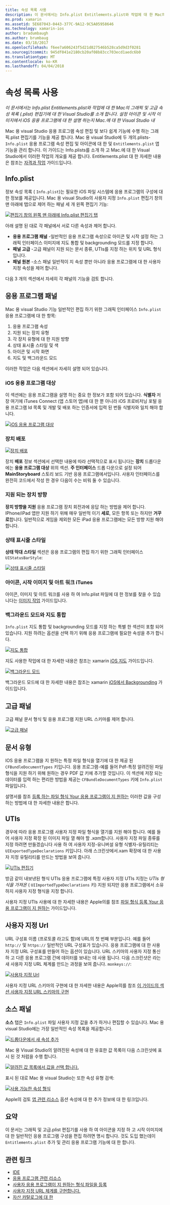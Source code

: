 ```yaml
---
title: 속성 목록 사용
description: 이 문서에서는 Info.plist Entitlements.plist와 작업에 대 한 Mac의 그래픽 및 고급 속성 목록 (.plist) 편집기에 대 한 Visual Studio를 소개 합니다. 설정 아이콘 및 시작 이미지에서 iOS 응용 프로그램에 대 한 설명 하는지 Mac.에 대 한 Visual Studio 내
ms.prod: xamarin
ms.assetid: 5E687043-0443-377C-9A12-9C5A05958646
ms.technology: xamarin-ios
author: bradumbaugh
ms.author: brumbaug
ms.date: 03/18/2017
ms.openlocfilehash: f6ee7a606243f5d21d827546b528ca5d9d3f0281
ms.sourcegitcommit: 945df041e2180cb20af08b83cc703ecd1aedc6b0
ms.translationtype: MT
ms.contentlocale: ko-KR
ms.lasthandoff: 04/04/2018
---
```

# <a name="working-with-property-lists"></a>속성 목록 사용

_이 문서에서는 Info.plist Entitlements.plist와 작업에 대 한 Mac의 그래픽 및 고급 속성 목록 (.plist) 편집기에 대 한 Visual Studio를 소개 합니다. 설정 아이콘 및 시작 이미지에서 iOS 응용 프로그램에 대 한 설명 하는지 Mac.에 대 한 Visual Studio 내_

Mac 용 visual Studio 응용 프로그램 속성 편집 및 보다 쉽게 기능에 수행 하는 그래픽.plist 편집기를 기능을 제공 합니다. Mac 용 visual Studio에 두 개의.plists- `Info.plist` 응용 프로그램 속성 편집 및 아이콘에 대 한 및 `Entitlements.plist` 앱 기능을 관리 합니다. 이 가이드는 Info.plists를 소개 하 고 Mac.에 대 한 Visual Studio에서 이러한 작업의 개요를 제공 합니다. Entitlements.plist 대 한 자세한 내용은 참조는 [자격과 작업](~/ios/deploy-test/provisioning/entitlements.md) 가이드입니다.

## <a name="infoplist"></a>Info.plist

정보 속성 목록 ( `Info.plist`)는 필요한 iOS 파일 시스템에 응용 프로그램의 구성에 대 한 정보를 제공입니다. Mac 용 visual Studio의 사용자 지정 `Info.plist` 편집기 창의 맨 아래에 탭으로 제어 하는 패널 세 개 왼쪽 편집기 기능:

 [![](property-lists-images/tabs.png "편집기 창의 왼쪽 맨 아래에 Info.plist 편집기 탭")](property-lists-images/tabs.png#lightbox)

아래 설명 된 대로 각 패널에서 서로 다른 속성과 제어 합니다.

-  **응용 프로그램 패널** -일반적인 응용 프로그램 속성으로 아이콘 및 시작 설정 하는 그래픽 인터페이스 이미지에 지도 통합 및 backgrounding 모드를 지정 합니다.
-  **패널 고급** -고급 패널이 지원 되는 문서 종류, UTIs를 지정 하는 위치 및 URL 형식입니다.
-  **패널 원본** -소스 패널 일반적이 지 속성 뿐만 아니라 응용 프로그램에 대 한 사용자 지정 속성을 제어 합니다.


다음 3 개의 섹션에서 자세히 각 패널의 기능을 검토 합니다.

## <a name="application-panel"></a>응용 프로그램 패널

Mac 용 visual Studio 기능 일반적인 편집 하기 위한 그래픽 인터페이스 `Info.plist` 응용 프로그램에 대 한 항목:

1.  응용 프로그램 속성
1.  지원 되는 장치 유형
1.  각 장치 유형에 대 한 지원 방향
1.  상태 표시줄 스타일 및 색
1.  아이콘 및 시작 화면
1.  지도 및 백그라운드 모드


이러한 작업은 다음 섹션에서 자세히 설명 되어 있습니다.

 <a name="iOS_Application_Target" />


### <a name="ios-application-target"></a>iOS 응용 프로그램 대상

이 섹션에는 응용 프로그램을 설명 하는 중요 한 정보가 포함 되어 있습니다.
**식별자** 저장 여기에 iTunes Connect (앱 스토어 앱)에 대 한 뿐 아니라 iOS 프로비저닝 포털 응용 프로그램 Id 목록 및 개발 및 배포 하는 인증서에 입력 된 번들 식별자와 일치 해야 합니다.

 [![](property-lists-images/image24.png "iOS 응용 프로그램 대상")](property-lists-images/image24.png#lightbox)

### <a name="device-deployment"></a>장치 배포

 [![](property-lists-images/deployment.png "장치 배포")](property-lists-images/deployment.png#lightbox)

장치 **배포** 정보 섹션에서 선택한 내용에 따라 선택적으로 표시 됩니다는 **장치** 드롭다운에는 **응용 프로그램 대상** 위의 섹션. **주 인터페이스** 드롭 다운으로 설정 되어 **MainStoryboard** 스토리 보드 기반 응용 프로그램에서입니다. 사용자 인터페이스를 완전히 코드에서 작성 한 경우 다음이 수는 비워 둘 수 있습니다.

### <a name="supported-device-orientations"></a>지원 되는 장치 방향

 **장치 방향을 지원** 응용 프로그램 장치 회전과에 응답 하는 방법을 제어 합니다. IPhone/iPad 앱만 지원 하기 위해 매우 일반적 이기 **세로**, 모든 항목 또는 하지만 **거꾸로**합니다. 일반적으로 게임을 제외한 모든 iPad 응용 프로그램에는 모든 방향 지원 해야 합니다.

### <a name="status-bar-styles"></a>상태 표시줄 스타일

**상태 막대 스타일** 섹션은 응용 프로그램의 편집 하기 위한 그래픽 인터페이스 `UIStatusBarStyle`:

 [![](property-lists-images/status.png "상태 표시줄 스타일")](property-lists-images/status.png#lightbox)

 <a name="Icons" />


### <a name="icons-launch-images-and-itunes-artwork"></a>아이콘, 시작 이미지 및 아트 워크 iTunes

아이콘, 이미지 및 아트 워크를 사용 하 여 Info.plist 파일에 대 한 정보를 찾을 수 있습니다는 [이미지 작업](~/ios/app-fundamentals/images-icons/index.md) 가이드입니다.




### <a name="maps-integration-and-background-modes"></a>백그라운드 모드와 지도 통합

`Info.plist` 지도 통합 및 backgrounding 모드를 지정 하는 특별 한 섹션이 포함 되어 있습니다. 지원 하려는 옵션을 선택 하기 위해 응용 프로그램에 필요한 속성을 추가 합니다.

 [![](property-lists-images/maps.png "지도 통합")](property-lists-images/maps.png#lightbox)

지도 사용한 작업에 대 한 자세한 내용은 참조는 xamarin [iOS 지도](~/ios/user-interface/controls/ios-maps/index.md) 가이드입니다.

 [![](property-lists-images/bging.png "백그라운드 모드")](property-lists-images/bging.png#lightbox)

백그라운드 모드에 대 한 자세한 내용은 참조는 xamarin [iOS에서 Backgrounding](~/ios/app-fundamentals/backgrounding/introduction-to-backgrounding-in-ios.md) 가이드입니다.

## <a name="advanced-panel"></a>고급 패널

고급 패널 문서 형식 및 응용 프로그램 지원 URL 스키마를 제어 합니다.

 [![](property-lists-images/image34.png "고급 패널")](property-lists-images/image34.png#lightbox)

 <a name="Document_Types" />


## <a name="document-types"></a>문서 유형

IOS 응용 프로그램을 지 원하는 특정 파일 형식을 열기에 대 한 제공 된 `CFBundleDocumentTypes` 키입니다. 응용 프로그램-예를 들어 Pdf-특정 알려진된 파일 형식을 지원 하기 위해 원하는 경우 PDF 값 키에 추가할 것입니다. 이 섹션에 저장 되는 데이터를 입력 하는 편리한 방법을 제공는 `CFBundleDocumentTypes` 키에 `Info.plist` 파일입니다.

설명서를 참조 [등록 하는 파일 형식 Your 응용 프로그램이 지 원하는](http://developer.apple.com/library/ios/#documentation/FileManagement/Conceptual/DocumentInteraction_TopicsForIOS/Articles/RegisteringtheFileTypesYourAppSupports.html) 이러한 값을 구성 하는 방법에 대 한 자세한 내용은 합니다.

## <a name="utis"></a>UTIs

경우에 따라 응용 프로그램 사용자 지정 파일 형식을 열기를 지원 해야 합니다. 예를 들어 사용자 지정 확장 된 이미지 파일 열 해야 할 *.xam*합니다. 사용자 지정 파일 종류를 지정 하려면 만들겠습니다 사용 하 여 사용자 지정-유니버설 유형 식별자-유틸리티는 `UIExportedTypeDeclarations` 키입니다. 아래 스크린샷에서.xam 확장에 대 한 사용자 지정 유틸리티를 만드는 방법을 보여 줍니다.

 [![](property-lists-images/uti.png "UTIs 편집기")](property-lists-images/uti.png#lightbox)

방금 같이 내보낸된 형식 UTIs 응용 프로그램에 특정 사용자 지정 UTIs 지정는 *UTIs 형식을 가져온* ( `UIImportedTypeDeclarations` 키) 지원 되지만 응용 프로그램에서 소유 하지 사용자 지정 형식을 지정 합니다.

사용자 지정 UTIs 사용에 대 한 자세한 내용은 Apple의를 참조 [파일 형식 등록 Your 응용 프로그램이 지 원하는](https://developer.apple.com/library/ios/documentation/FileManagement/Conceptual/understanding_utis/understand_utis_declare/understand_utis_declare.html#//apple_ref/doc/uid/TP40001319-CH204-SW1) 가이드입니다.

## <a name="custom-urls"></a>사용자 지정 Url

URL 구성표 이름 (프로토콜 라고도 함)에 URL의 첫 번째 부분입니다. 예를 들어 `http://` 및 `https://` 일반적인 URL 구성표가 있습니다. 응용 프로그램에 대 한 사용자 지정 URL 구성표를 만들어 하는 옵션이 있습니다. URL 스키마의 사용자 지정 통신 하 고 다른 응용 프로그램 간에 데이터를 보내는 데 사용 됩니다. 다음 스크린샷은 라는 새 사용자 지정 URL 체계를 만드는 과정을 보여 줍니다. `monkeys://`:

 [![](property-lists-images/url.png "사용자 지정 Url")](property-lists-images/url.png#lightbox)



사용자 지정 URL 스키마의 구현에 대 한 자세한 내용은 Apple의를 참조 [이 가이드의 섹션 사용자 지정 URL 스키마의 구현](https://developer.apple.com/library/ios/documentation/iPhone/Conceptual/iPhoneOSProgrammingGuide/AdvancedAppTricks/AdvancedAppTricks.html)

## <a name="source-panel"></a>소스 패널

**소스** 탭은 `Info.plist` 파일 사용자 지정 값을 추가 하거나 편집할 수 있습니다. Mac 용 visual Studio에는 가장 일반적인 속성 목록을 제공합니다.

 [![](property-lists-images/image31.png "드롭다운에서 새 속성 추가")](property-lists-images/image31.png#lightbox)

Mac 용 Visual Studio의 알려진된 속성에 대 한 유효한 값 목록이 다음 스크린샷에 표시 된 것 처럼을 수행 합니다.

 [![](property-lists-images/image32.png "알려진 값 목록에서 값을 선택 합니다.")](property-lists-images/image32.png#lightbox)

표시 된 대로 Mac 용 visual Studio는 또한 속성 유형 검색:

 [![](property-lists-images/image33.png "사용 가능한 속성 형식")](property-lists-images/image33.png#lightbox)

Apple의 검토 [앱 관련 리소스](http://developer.apple.com/library/ios/#DOCUMENTATION/iPhone/Conceptual/iPhoneOSProgrammingGuide/App-RelatedResources/App-RelatedResources.html) 옵션 속성에 대 한 추가 정보에 대 한 링크입니다.

 <a name="Entitlements" />

## <a name="summary"></a>요약

이 문서는 그래픽 및 고급.plist 편집기를 사용 하 여 아이콘을 지정 하 고 시작 이미지에 대 한 일반적인 응용 프로그램 구성을 편집 하려면 명시 합니다. 것도 도입 했는데이 `Entitlements.plist` 추가 및 관리 응용 프로그램 기능에 대 한 합니다.


## <a name="related-links"></a>관련 링크

- [IDE](https://developer.xamarin.com/recipes/cross-platform/ide)
- [응용 프로그램 관련 리소스](http://developer.apple.com/library/ios/#DOCUMENTATION/iPhone/Conceptual/iPhoneOSProgrammingGuide/App-RelatedResources/App-RelatedResources.html)
- [사용자 응용 프로그램이 지 원하는 형식 파일을 등록](http://developer.apple.com/library/ios/#documentation/FileManagement/Conceptual/DocumentInteraction_TopicsForIOS/Articles/RegisteringtheFileTypesYourAppSupports.html)
- [사용자 지정 URL 체계를 구현합니다.](https://developer.apple.com/library/ios/documentation/iPhone/Conceptual/iPhoneOSProgrammingGuide/AdvancedAppTricks/AdvancedAppTricks.html)
- [자산 카탈로그에 대 한](https://developer.apple.com/library/ioshttps://developer.xamarin.com/recipes/xcode_help-image_catalog-1.0/Recipe.html)

